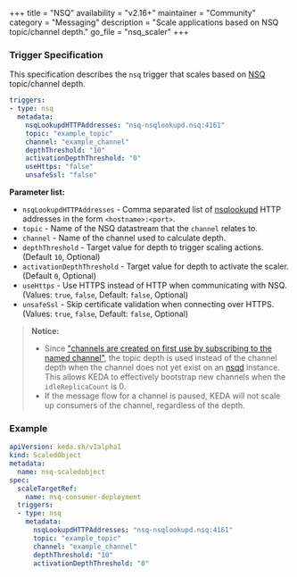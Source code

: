 +++
title = "NSQ"
availability = "v2.16+"
maintainer = "Community"
category = "Messaging"
description = "Scale applications based on NSQ topic/channel depth."
go_file = "nsq_scaler"
+++

### Trigger Specification

This specification describes the `nsq` trigger that scales based on [NSQ](https://github.com/nsqio/nsq) topic/channel depth. 

```yaml
triggers:
- type: nsq
  metadata:
    nsqLookupdHTTPAddresses: "nsq-nsqlookupd.nsq:4161"
    topic: "example_topic"
    channel: "example_channel"
    depthThreshold: "10"
    activationDepthThreshold: "0"
    useHttps: "false"
    unsafeSsl: "false"
```

**Parameter list:**

- `nsqLookupdHTTPAddresses` - Comma separated list of [nsqlookupd](https://nsq.io/components/nsqlookupd.html) HTTP addresses in the form `<hostname>:<port>`.
- `topic` - Name of the NSQ datastream that the `channel` relates to.
- `channel` - Name of the channel used to calculate depth.
- `depthThreshold` - Target value for depth to trigger scaling actions. (Default `10`, Optional)
- `activationDepthThreshold` - Target value for depth to activate the scaler. (Default `0`, Optional)
- `useHttps` - Use HTTPS instead of HTTP when communicating with NSQ. (Values: `true`, `false`, Default: `false`, Optional)
- `unsafeSsl` - Skip certificate validation when connecting over HTTPS. (Values: `true`, `false`, Default: `false`, Optional)


> **Notice:**
> - Since ["channels are created on first use by subscribing to the named channel"](https://nsq.io/overview/design.html#simplifying-configuration-and-administration), the topic depth is used instead of the channel depth when the channel does not yet exist on an [nsqd](https://nsq.io/components/nsqd.html) instance. This allows KEDA to effectively bootstrap new channels when the `idleReplicaCount` is 0.
> - If the message flow for a channel is paused, KEDA will not scale up consumers of the channel, regardless of the depth.

### Example

```yaml
apiVersion: keda.sh/v1alpha1
kind: ScaledObject
metadata:
  name: nsq-scaledobject
spec:
  scaleTargetRef:
    name: nsq-consumer-deployment
  triggers:
  - type: nsq
    metadata:
      nsqLookupdHTTPAddresses: "nsq-nsqlookupd.nsq:4161"
      topic: "example_topic"
      channel: "example_channel"
      depthThreshold: "10"
      activationDepthThreshold: "0"
```
